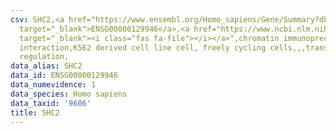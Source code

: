 ```yaml
---
csv: SHC2,<a href="https://www.ensembl.org/Homo_sapiens/Gene/Summary?db=core;g=ENSG00000129946"
  target="_blank">ENSG00000129946</a>,<a href="https://www.ncbi.nlm.nih.gov/pubmed/23959860"
  target="_blank"><i class="fas fa-file"></i></a>",chromatin immunoprecipitation assay,direct
  interaction,K562 derived cell line cell, freely cycling cells,,,transcriptional
  regulation,
data_alias: SHC2
data_id: ENSG00000129946
data_numevidence: 1
data_species: Homo sapiens
data_taxid: '9606'
title: SHC2
---
```

